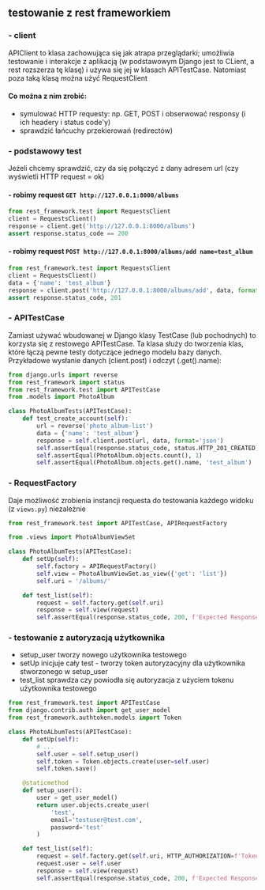 ## testowanie z rest frameworkiem

### - client

APIClient to klasa zachowująca się jak atrapa przeglądarki; umożliwia testowanie i interakcje z aplikacją (w podstawowym Django jest to CLient, a rest rozszerza tę klasę) i używa się jej w klasach APITestCase.
Natomiast poza taką klasą można użyć RequestClient

#### Co można z nim zrobić:

- symulować HTTP requesty: np. GET, POST i obserwować responsy (i ich headery i status code'y)
- sprawdzić łańcuchy przekierowań (redirectów)

### - podstawowy test

Jeżeli chcemy sprawdzić, czy da się połączyć z dany adresem url (czy wyświetli HTTP request = ok)

#### - robimy request `GET http://127.0.0.1:8000/albums`

```python
from rest_framework.test import RequestsClient
client = RequestsClient()
response = client.get('http://127.0.0.1:8000/albums')
assert response.status_code == 200
```

#### - robimy request `POST http://127.0.0.1:8000/albums/add name=test_album`

```python
from rest_framework.test import RequestsClient
client = RequestsClient()
data = {'name': 'test_album'}
response = client.post('http://127.0.0.1:8000/albums/add', data, format='json')
assert response.status_code, 201
```

### - APITestCase

Zamiast używać wbudowanej w Django klasy TestCase (lub pochodnych) to korzysta się z restowego APITestCase.
Ta klasa służy do tworzenia klas, które łączą pewne testy dotyczące jednego modelu bazy danych.
Przykładowe wysłanie danych (client.post) i odczyt (.get().name):

```python
from django.urls import reverse
from rest_framework import status
from rest_framework.test import APITestCase
from .models import PhotoAlbum

class PhotoAlbumTests(APITestCase):
    def test_create_account(self):
        url = reverse('photo_album-list')
        data = {'name': 'test_album'}
        response = self.client.post(url, data, format='json')
        self.assertEqual(response.status_code, status.HTTP_201_CREATED)
        self.assertEqual(PhotoAlbum.objects.count(), 1)
        self.assertEqual(PhotoAlbum.objects.get().name, 'test_album')
```

### - RequestFactory

Daje możliwość zrobienia instancji requesta do testowania każdego widoku (z `views.py`) niezależnie

```python
from rest_framework.test import APITestCase, APIRequestFactory

from .views import PhotoAlbumViewSet

class PhotoAlbumTests(APITestCase):
    def setUp(self):
        self.factory = APIRequestFactory()
        self.view = PhotoAlbumViewSet.as_view({'get': 'list'})
        self.uri = '/albums/'

    def test_list(self):
        request = self.factory.get(self.uri)
        response = self.view(request)
        self.assertEqual(response.status_code, 200, f'Expected Response Code 200, received {response.status_code} instead.')
```

### - testowanie z autoryzacją użytkownika

- setup_user tworzy nowego użytkownika testowego
- setUp inicjuje cały test - tworzy token autoryzacyjny dla użytkownika stworzonego w setup_user
- test_list sprawdza czy powiodła się autoryzacja z użyciem tokenu użytkownika testowego

```python
from rest_framework.test import APITestCase
from django.contrib.auth import get_user_model
from rest_framework.authtoken.models import Token

class PhotoALbumTests(APITestCase):
    def setUp(self):
        # ...
        self.user = self.setup_user()
        self.token = Token.objects.create(user=self.user)
        self.token.save()

    @staticmethod
    def setup_user():
        user = get_user_model()
        return user.objects.create_user(
            'test',
            email='testuser@test.com',
            password='test'
        )

    def test_list(self):
        request = self.factory.get(self.uri, HTTP_AUTHORIZATION=f'Token {self.token.key}')
        request.user = self.user
        response = self.view(request)
        self.assertEqual(response.status_code, 200, f'Expected Response Code 200, received {response.status_code} instead.')
```
